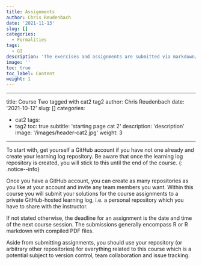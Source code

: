 ```yaml
---
title: Assignments
author: Chris Reudenbach
date: '2021-11-13'
slug: []
categories:
  - Formalities
tags:
  - GI
description: 'The exercises and assignments are submitted via markdown/rmarkdown files and PDF documents created from them in a private Github repository.'
image: ''
toc: true
toc_label: Content
weight: 1
---
```


---
title: Course Two tagged with cat2 tag2
author: Chris Reudenbach
date: '2021-10-12'
slug: []
categories:
  - cat2
tags:
  - tag2
toc: true
subtitle: 'starting page cat 2'
description: 'description'
image: '/images/header-cat2.jpg'
weight: 3
---


To start with, get yourself a GitHub account if you have not one already and create your learning log repository. Be aware that once the learning log repository is created, you will stick to this until the end of the course.
{: .notice--info}


Once you have a GitHub account, you can create as many repositories as you like at your account and invite any team members you want. 
Within this course you will submit your solutions for the course assignments to a private GitHub-hosted learning log, i.e. a   personal repository which you have to share with the instructor. 

If not stated otherwise, the deadline for an assignment is the date and time of the next course session. The submissions generally encompass R or R markdown with compiled PDF files.


Aside from submitting assignments, you should use your repository (or arbitrary other repositories) for everything related to this course which is a potential subject to version control, team collaboration and issue tracking.
